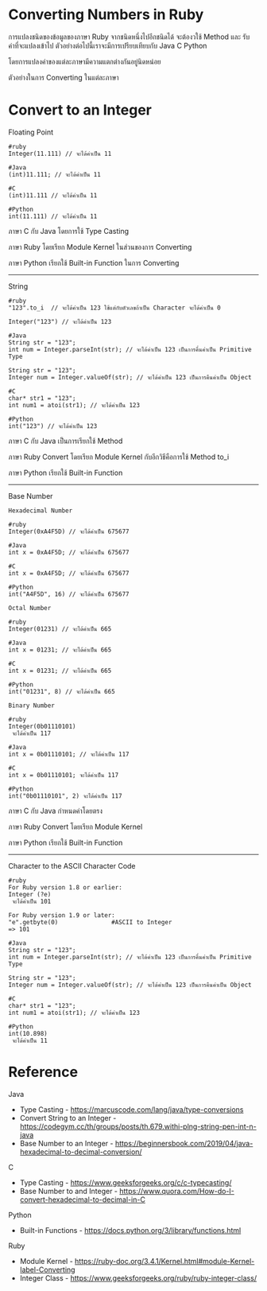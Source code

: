 # Converting Numbers in Ruby

การแปลงชนิดของข้อมูลของภาษา Ruby จากชนิดหนึ่งไปอีกชนิดได้ จะต้องวใช้ Method และ รับค่าที่จะแปลงเข้าไป
ตัวอย่างต่อไปนี้เราจะมีการเปรียบเทียบกับ Java C Python

โดยการแปลงค่าของแต่ละภาษามีความแตกต่างกันอยู่นิดหน่อย 

ตัวอย่างในการ Converting ในแต่ละภาษา

# Convert to an Integer

Floating Point

```
#ruby
Integer(11.111) // จะได้ค่าเป็น 11

#Java
(int)11.111; // จะได้ค่าเป็น 11

#C
(int)11.111 // จะได้ค่าเป็น 11

#Python
int(11.111) // จะได้ค่าเป็น 11
```

ภาษา C กับ Java โดยการใช้ Type Casting

ภาษา Ruby โดยเรียก Module Kernel ในส่วนของการ Converting

ภาษา Python เรียกใช้ Built-in Function ในการ Converting

___

String

```
#ruby
"123".to_i  // จะได้ค่าเป็น 123 ใช้แต่กับตัวเลขถ้าเป็น Character จะได้ค่าเป็น 0

Integer("123") // จะได้ค่าเป็น 123

#Java
String str = "123";
int num = Integer.parseInt(str); // จะได้ค่าเป็น 123 เป็นการคื่นค่าเป็น Primitive Type
 
String str = "123";
Integer num = Integer.valueOf(str); // จะได้ค่าเป็น 123 เป็นการคืนค่าเป็น Object
 
#C
char* str1 = "123";
int num1 = atoi(str1); // จะได้ค่าเป็น 123

#Python
int("123") // จะได้ค่าเป็น 123
```

ภาษา C กับ Java เป็นการเรียกใช้ Method

ภาษา Ruby Convert โดยเรียก Module Kernel กับอีกวิธีคือการใช้ Method to_i

ภาษา Python เรียกใช้ Built-in Function

___

Base Number

```
Hexadecimal Number

#ruby
Integer(0xA4F5D) // จะได้ค่าเป็น 675677

#Java
int x = 0xA4F5D; // จะได้ค่าเป็น 675677

#C
int x = 0xA4F5D; // จะได้ค่าเป็น 675677

#Python
int("A4F5D", 16) // จะได้ค่าเป็น 675677

Octal Number

#ruby
Integer(01231) // จะได้ค่าเป็น 665

#Java
int x = 01231; // จะได้ค่าเป็น 665

#C
int x = 01231; // จะได้ค่าเป็น 665

#Python
int("01231", 8) // จะได้ค่าเป็น 665

Binary Number

#ruby
Integer(0b01110101)
 จะได้ค่าเป็น 117

#Java
int x = 0b01110101; // จะได้ค่าเป็น 117

#C
int x = 0b01110101; จะได้ค่าเป็น 117

#Python
int("0b01110101", 2) จะได้ค่าเป็น 117
```

ภาษา C กับ Java กำหนดค่าโดยตรง

ภาษา Ruby Convert โดยเรียก Module Kernel

ภาษา Python เรียกใช้ Built-in Function

___

Character to the ASCII Character Code

```
#ruby
For Ruby version 1.8 or earlier:
Integer (?e)
 จะได้ค่าเป็น 101

For Ruby version 1.9 or later:
"e".getbyte(0)               #ASCII to Integer
=> 101

#Java
String str = "123";
int num = Integer.parseInt(str); // จะได้ค่าเป็น 123 เป็นการคื่นค่าเป็น Primitive Type
 
String str = "123";
Integer num = Integer.valueOf(str); // จะได้ค่าเป็น 123 เป็นการคืนค่าเป็น Object
 
#C
char* str1 = "123";
int num1 = atoi(str1); // จะได้ค่าเป็น 123

#Python
int(10.898)
 จะได้ค่าเป็น 11
```

# Reference

Java 
- Type Casting - https://marcuscode.com/lang/java/type-conversions
- Convert String to an Integer - https://codegym.cc/th/groups/posts/th.679.withi-plng-string-pen-int-n-java
- Base Number to an Integer - https://beginnersbook.com/2019/04/java-hexadecimal-to-decimal-conversion/

C 
- Type Casting - https://www.geeksforgeeks.org/c/c-typecasting/
- Base Number to and Integer - https://www.quora.com/How-do-I-convert-hexadecimal-to-decimal-in-C

Python 
- Built-in Functions - https://docs.python.org/3/library/functions.html

Ruby 
- Module Kernel - https://ruby-doc.org/3.4.1/Kernel.html#module-Kernel-label-Converting
- Integer Class - https://www.geeksforgeeks.org/ruby/ruby-integer-class/
